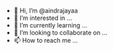 - 👋 Hi, I’m @aindrajayaa
- 👀 I’m interested in ...
- 🌱 I’m currently learning ...
- 💞️ I’m looking to collaborate on ...
- 📫 How to reach me ...

<!---
aindrajayaa/aindrajayaa is a ✨ special ✨ repository because its `README.md` (this file) appears on your GitHub profile.
You can click the Preview link to take a look at your changes.
--->
